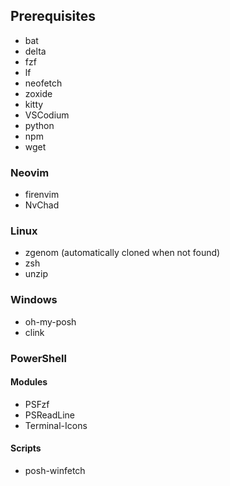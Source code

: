 ## Prerequisites
- bat
- delta
- fzf
- lf
- neofetch
- zoxide
- kitty
- VSCodium
- python
- npm
- wget

### Neovim
- firenvim
- NvChad

### Linux
- zgenom (automatically cloned when not found)
- zsh
- unzip

### Windows
- oh-my-posh
- clink

### PowerShell

#### Modules
- PSFzf
- PSReadLine
- Terminal-Icons
#### Scripts
- posh-winfetch
